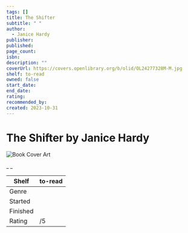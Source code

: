 ```yaml
---
tags: []
title: The Shifter
subtitle: " "
author:
  - Janice Hardy
publisher:
published:
page_count:
isbn:
description: ""
coverUrl: https://covers.openlibrary.org/b/olid/OL24277328M-M.jpg
shelf: to-read
owned: false
start_date:
end_date:
rating:
recommended_by:
created: 2023-10-31
---
```


# The Shifter by Janice Hardy

![Book Cover Art](https://covers.openlibrary.org/b/olid/OL24277328M-M.jpg)

_ _

| Shelf | to-read |
| --- | --- |
| Genre |  |
| Started |  |
| Finished |  |
| Rating | /5 |

